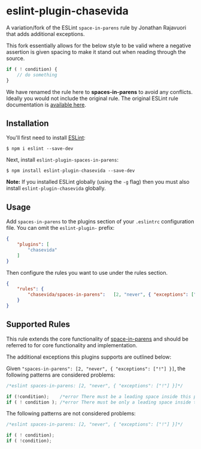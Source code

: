 # eslint-plugin-chasevida

A variation/fork of the ESLint `space-in-parens` rule by Jonathan Rajavuori that adds additional exceptions.

This fork essentially allows for the below style to be valid where a negative assertion is given spacing to make it stand out when reading through the source.

```js
if ( ! condition) {
    // do something
}

```

We have renamed the rule here to **spaces-in-parens** to avoid any conflicts. Ideally you would not include the original rule. The original ESLint rule documentation is [available here](http://eslint.org/docs/rules/space-in-parens.html).

## Installation

You'll first need to install [ESLint](http://eslint.org):

```
$ npm i eslint --save-dev
```

Next, install `eslint-plugin-spaces-in-parens`:

```
$ npm install eslint-plugin-chasevida --save-dev
```

**Note:** If you installed ESLint globally (using the `-g` flag) then you must also install `eslint-plugin-chasevida` globally.

## Usage

Add `spaces-in-parens` to the plugins section of your `.eslintrc` configuration file. You can omit the `eslint-plugin-` prefix:

```json
{
    "plugins": [
        "chasevida"
    ]
}
```


Then configure the rules you want to use under the rules section.

```json
{
    "rules": {
        "chasevida/spaces-in-parens":   [2, "never", { "exceptions": ["!"] }]
    }
}
```

## Supported Rules

This rule extends the core functionality of [space-in-parens](http://eslint.org/docs/rules/space-in-parens.html) and should be referred to for core functionality and implementation.

The additional exceptions this plugins supports are outlined below:

Given `"spaces-in-parens": [2, "never", { "exceptions": ["!"] }]`, the following patterns are considered problems:

```js
/*eslint spaces-in-parens: [2, "never", { "exceptions": ["!"] }]*/

if (!condition);    /*error There must be a leading space inside this paren.*/
if ( ! condition ); /*error There must be only a leading space inside this paren.*/
```

The following patterns are not considered problems:

```js
/*eslint spaces-in-parens: [2, "never", { "exceptions": ["!"] }]*/

if ( ! condition);
if ( !condition);
```
